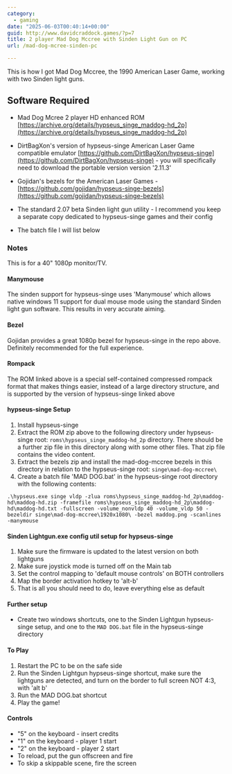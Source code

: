 ```yaml
---
category:
  - gaming
date: "2025-06-03T00:40:14+00:00"
guid: http://www.davidcraddock.games/?p=7
title: 2 player Mad Dog Mccree with Sinden Light Gun on PC
url: /mad-dog-mcree-sinden-pc

---
```


This is how I got Mad Dog Mccree, the 1990 American Laser Game, working with two Sinden light guns.

## Software Required

* Mad Dog Mcree 2 player HD enhanced ROM [https://archive.org/details/hypseus_singe_maddog-hd_2p](https://archive.org/details/hypseus_singe_maddog-hd_2p)

* DirtBagXon's version of hypseus-singe American Laser Game compatible emulator [https://github.com/DirtBagXon/hypseus-singe](https://github.com/DirtBagXon/hypseus-singe) - you will specifically need to download the portable version version '2.11.3'

* Gojidan's bezels for the American Laser Games - [https://github.com/gojidan/hypseus-singe-bezels](https://github.com/gojidan/hypseus-singe-bezels)

* The standard 2.07 beta Sinden light gun utility - I recommend you keep a separate copy dedicated to hypseus-singe games and their config

* The batch file I will list below

### Notes

This is for a 40" 1080p monitor/TV.

#### Manymouse

The sinden support for hypseus-singe uses 'Manymouse' which allows native windows 11 support for dual mouse mode using the standard Sinden light gun software. This results in very accurate aiming.

#### Bezel

Gojidan provides a great 1080p bezel for hypseus-singe in the repo above. Definitely recommended for the full experience.

#### Rompack

The ROM linked above is a special self-contained compressed rompack format that makes things easier, instead of a large directory structure, and is supported by the version of hypseus-singe linked above

#### hypseus-singe Setup

1. Install hypseus-singe
2. Extract the ROM zip above to the following directory under hypseus-singe root:
```roms\hypseus_singe_maddog-hd_2p```
directory. There should be a further zip file in this directory along with some other files. That zip file contains the video content.
3. Extract the bezels zip and install the mad-dog-mccree bezels in this directory in relation to the hypseus-singe root:
```singe\mad-dog-mccree\```
4. Create a batch file 'MAD DOG.bat' in the hypseus-singe root directory with the following contents:

```
.\hypseus.exe singe vldp -zlua roms\hypseus_singe_maddog-hd_2p\maddog-hd\maddog-hd.zip -framefile roms\hypseus_singe_maddog-hd_2p\maddog-hd\maddog-hd.txt -fullscreen -volume_nonvldp 40 -volume_vldp 50 -bezeldir singe\mad-dog-mccree\1920x1080\ -bezel maddog.png -scanlines -manymouse
```

#### Sinden Lightgun.exe config util setup for hypseus-singe

1. Make sure the firmware is updated to the latest version on both lightguns
2. Make sure joystick mode is turned off on the Main tab
3. Set the control mapping to 'default mouse controls' on BOTH controllers
4. Map the border activation hotkey to 'alt-b'
5. That is all you should need to do, leave everything else as default

#### Further setup

* Create two windows shortcuts, one to the Sinden Lightgun hypseus-singe setup, and one to the ```MAD DOG.bat``` file in the hypseus-singe directory


#### To Play

1. Restart the PC to be on the safe side
2. Run the Sinden Lightgun hypseus-singe shortcut, make sure the lightguns are detected, and turn on the border to full screen NOT 4:3, with 'alt b'
3. Run the MAD DOG.bat shortcut
4. Play the game!


#### Controls

* "5" on the keyboard - insert credits
* "1" on the keyboard - player 1 start
* "2" on the keyboard - player 2 start
* To reload, put the gun offscreen and fire
* To skip a skippable scene, fire the screen

